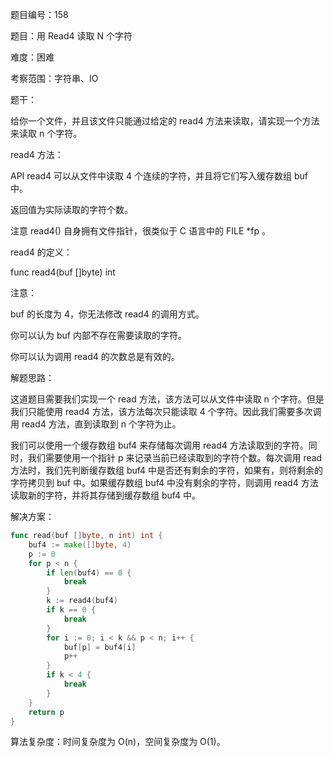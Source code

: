 题目编号：158

题目：用 Read4 读取 N 个字符

难度：困难

考察范围：字符串、IO

题干：

给你一个文件，并且该文件只能通过给定的 read4 方法来读取，请实现一个方法来读取 n 个字符。

read4 方法：

API read4 可以从文件中读取 4 个连续的字符，并且将它们写入缓存数组 buf 中。

返回值为实际读取的字符个数。

注意 read4() 自身拥有文件指针，很类似于 C 语言中的 FILE *fp 。

read4 的定义：

func read4(buf []byte) int

注意：

buf 的长度为 4，你无法修改 read4 的调用方式。

你可以认为 buf 内部不存在需要读取的字符。

你可以认为调用 read4 的次数总是有效的。

解题思路：

这道题目需要我们实现一个 read 方法，该方法可以从文件中读取 n 个字符。但是我们只能使用 read4 方法，该方法每次只能读取 4 个字符。因此我们需要多次调用 read4 方法，直到读取到 n 个字符为止。

我们可以使用一个缓存数组 buf4 来存储每次调用 read4 方法读取到的字符。同时，我们需要使用一个指针 p 来记录当前已经读取到的字符个数。每次调用 read 方法时，我们先判断缓存数组 buf4 中是否还有剩余的字符，如果有，则将剩余的字符拷贝到 buf 中。如果缓存数组 buf4 中没有剩余的字符，则调用 read4 方法读取新的字符，并将其存储到缓存数组 buf4 中。

解决方案：

```go
func read(buf []byte, n int) int {
    buf4 := make([]byte, 4)
    p := 0
    for p < n {
        if len(buf4) == 0 {
            break
        }
        k := read4(buf4)
        if k == 0 {
            break
        }
        for i := 0; i < k && p < n; i++ {
            buf[p] = buf4[i]
            p++
        }
        if k < 4 {
            break
        }
    }
    return p
}
```

算法复杂度：时间复杂度为 O(n)，空间复杂度为 O(1)。
